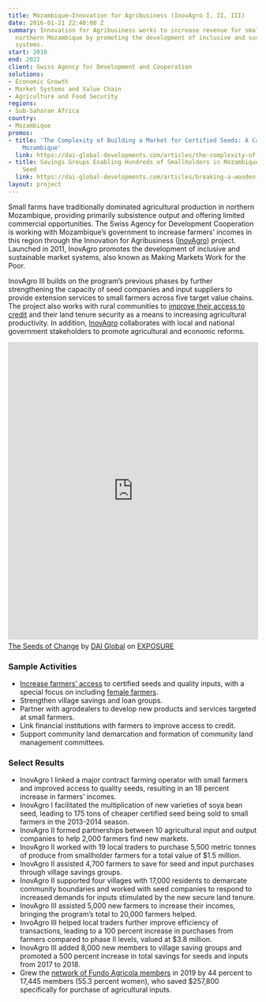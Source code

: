 ```yaml
---
title: Mozambique—Innovation for Agribusiness (InovAgro I, II, III)
date: 2016-01-21 22:40:00 Z
summary: Innovation for Agribusiness works to increase revenue for small farmers in
  northern Mozambique by promoting the development of inclusive and sustainable market
  systems.
start: 2010
end: 2022
client: Swiss Agency for Development and Cooperation
solutions:
- Economic Growth
- Market Systems and Value Chain
- Agriculture and Food Security
regions:
- Sub-Saharan Africa
country:
- Mozambique
promos:
- title: 'The Complexity of Building a Market for Certified Seeds: A Case Study from
    Mozambique'
  link: https://dai-global-developments.com/articles/the-complexity-of-building-a-market-for-certified-seeds-a-case-study-from-mozambique
- title: Savings Groups Enabling Hundreds of Smallholders in Mozambique to Buy Certified
    Seed
  link: https://dai-global-developments.com/articles/breaking-a-wooden-box-under-a-mango-tree
layout: project
---
```


Small farms have traditionally dominated agricultural production in northern Mozambique, providing primarily subsistence output and offering limited commercial opportunities. The Swiss Agency for Development Cooperation is working with Mozambique’s government to increase farmers’ incomes in this region through the Innovation for Agribusiness ([InovAgro](https://beamexchange.org/practice/programme-index/278/)) project. Launched in 2011, InovAgro promotes the development of inclusive and sustainable market systems, also known as Making Markets Work for the Poor.

InovAgro III builds on the program’s previous phases by further strengthening the capacity of seed companies and input suppliers to provide extension services to small farmers across five target value chains. The project also works with rural communities to [improve their access to credit](http://dai-global-developments.com/articles/breaking-a-wooden-box-under-a-mango-tree/) and their land tenure security as a means to increasing agricultural productivity. In addition, [InovAgro](https://www.eda.admin.ch/deza/en/home/countries/mozambique.par2_projectfilter_page1.html/content/dezaprojects/SDC/en/2011/7F06353/phase3) collaborates with local and national government stakeholders to promote agricultural and economic reforms.

<iframe src="https://DAIGlobal.exposure.co/the-seeds-of-transformation/embed/cover?embed=true" style="width:100%;height:600px;margin-bottom:5px;border:solid 1px #ccc;border-radius:2px;"></iframe><br><a href="https://DAIGlobal.exposure.co/the-seeds-of-transformation">The Seeds of Change</a> by <a href="https://daiglobal.exposure.co/">DAI Global</a> on <a href="https://exposure.co" style="text-transform:uppercase">Exposure</a>

### Sample Activities

* [Increase farmers’ access](http://dai-global-developments.com/articles/four-recommendations-for-strengthening-seed-systems/) to certified seeds and quality inputs, with a special focus on including [female farmers](https://www.shareweb.ch/site/Gender/Pages/About/International%20Women%20Day.aspx). 
* Strengthen village savings and loan groups.
* Partner with agrodealers to develop new products and services targeted at small farmers.
* Link financial institutions with farmers to improve access to credit.
* Support community land demarcation and formation of community land management committees.

### Select Results

* InovAgro I linked a major contract farming operator with small farmers and improved access to quality seeds, resulting in an 18 percent increase in farmers’ incomes.
* InovAgro I facilitated the multiplication of new varieties of soya bean seed, leading to 175 tons of cheaper certified seed being sold to small farmers in the 2013-2014 season.
* InovAgro II formed partnerships between 10 agricultural input and output companies to help 2,000 farmers find new markets.
* InovAgro II worked with 19 local traders to purchase 5,500 metric tonnes of produce from smallholder farmers for a total value of $1.5 million.
* InovAgro II assisted 4,700 farmers to save for seed and input purchases through village savings groups.
* InovAgro II supported four villages with 17,000 residents to demarcate community boundaries and worked with seed companies to respond to increased demands for inputs stimulated by the new secure land tenure.
* InovAgro III assisted 5,000 new farmers to increase their incomes, bringing the program’s total to 20,000 farmers helped.
* InvoAgro III helped local traders further improve efficiency of transactions, leading to a 100 percent increase in purchases from farmers compared to phase II levels, valued at $3.8 million.
* InovAgro III added 8,000 new members to village saving groups and promoted a 500 percent increase in total savings for seeds and inputs from 2017 to 2018. 
* Grew the [network of Fundo Agricola members](https://www.shareweb.ch/site/EI/Pages/Content/newsdetail.aspx?ItemID=1665) in 2019 by 44 percent to 17,445 members (55.3 percent women), who saved $257,800 specifically for purchase of agricultural inputs. 